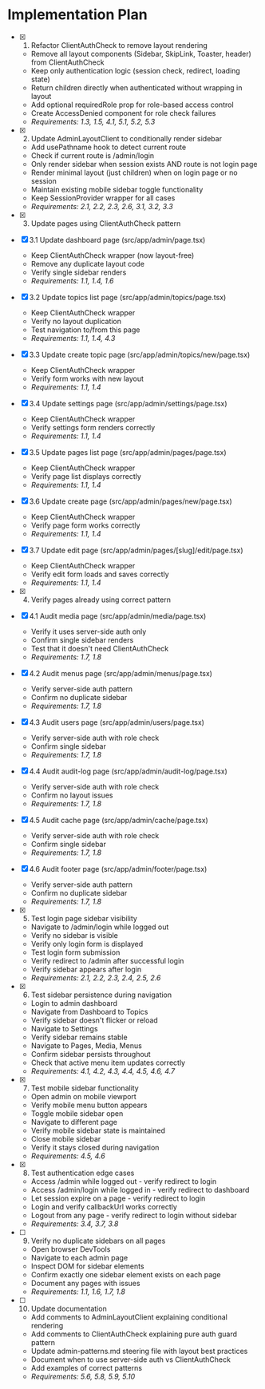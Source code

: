 # Implementation Plan

- [x] 1. Refactor ClientAuthCheck to remove layout rendering





  - Remove all layout components (Sidebar, SkipLink, Toaster, header) from ClientAuthCheck
  - Keep only authentication logic (session check, redirect, loading state)
  - Return children directly when authenticated without wrapping in layout
  - Add optional requiredRole prop for role-based access control
  - Create AccessDenied component for role check failures
  - _Requirements: 1.3, 1.5, 4.1, 5.1, 5.2, 5.3_

- [x] 2. Update AdminLayoutClient to conditionally render sidebar





  - Add usePathname hook to detect current route
  - Check if current route is /admin/login
  - Only render sidebar when session exists AND route is not login page
  - Render minimal layout (just children) when on login page or no session
  - Maintain existing mobile sidebar toggle functionality
  - Keep SessionProvider wrapper for all cases
  - _Requirements: 2.1, 2.2, 2.3, 2.6, 3.1, 3.2, 3.3_

- [x] 3. Update pages using ClientAuthCheck pattern








- [x] 3.1 Update dashboard page (src/app/admin/page.tsx)


  - Keep ClientAuthCheck wrapper (now layout-free)
  - Remove any duplicate layout code
  - Verify single sidebar renders
  - _Requirements: 1.1, 1.4, 1.6_

- [x] 3.2 Update topics list page (src/app/admin/topics/page.tsx)


  - Keep ClientAuthCheck wrapper
  - Verify no layout duplication
  - Test navigation to/from this page
  - _Requirements: 1.1, 1.4, 4.3_

- [x] 3.3 Update create topic page (src/app/admin/topics/new/page.tsx)


  - Keep ClientAuthCheck wrapper
  - Verify form works with new layout
  - _Requirements: 1.1, 1.4_

- [x] 3.4 Update settings page (src/app/admin/settings/page.tsx)


  - Keep ClientAuthCheck wrapper
  - Verify settings form renders correctly
  - _Requirements: 1.1, 1.4_

- [x] 3.5 Update pages list page (src/app/admin/pages/page.tsx)


  - Keep ClientAuthCheck wrapper
  - Verify page list displays correctly
  - _Requirements: 1.1, 1.4_

- [x] 3.6 Update create page (src/app/admin/pages/new/page.tsx)


  - Keep ClientAuthCheck wrapper
  - Verify page form works correctly
  - _Requirements: 1.1, 1.4_

- [x] 3.7 Update edit page (src/app/admin/pages/[slug]/edit/page.tsx)


  - Keep ClientAuthCheck wrapper
  - Verify edit form loads and saves correctly
  - _Requirements: 1.1, 1.4_

- [x] 4. Verify pages already using correct pattern





- [x] 4.1 Audit media page (src/app/admin/media/page.tsx)
  - Verify it uses server-side auth only
  - Confirm single sidebar renders
  - Test that it doesn't need ClientAuthCheck
  - _Requirements: 1.7, 1.8_

- [x] 4.2 Audit menus page (src/app/admin/menus/page.tsx)
  - Verify server-side auth pattern
  - Confirm no duplicate sidebar
  - _Requirements: 1.7, 1.8_


- [x] 4.3 Audit users page (src/app/admin/users/page.tsx)

  - Verify server-side auth with role check
  - Confirm single sidebar
  - _Requirements: 1.7, 1.8_

- [x] 4.4 Audit audit-log page (src/app/admin/audit-log/page.tsx)


  - Verify server-side auth with role check
  - Confirm no layout issues
  - _Requirements: 1.7, 1.8_

- [x] 4.5 Audit cache page (src/app/admin/cache/page.tsx)


  - Verify server-side auth with role check
  - Confirm single sidebar
  - _Requirements: 1.7, 1.8_

- [x] 4.6 Audit footer page (src/app/admin/footer/page.tsx)



  - Verify server-side auth pattern
  - Confirm no duplicate sidebar
  - _Requirements: 1.7, 1.8_

- [x] 5. Test login page sidebar visibility












  - Navigate to /admin/login while logged out
  - Verify no sidebar is visible
  - Verify only login form is displayed
  - Test login form submission
  - Verify redirect to /admin after successful login
  - Verify sidebar appears after login
  - _Requirements: 2.1, 2.2, 2.3, 2.4, 2.5, 2.6_

- [x] 6. Test sidebar persistence during navigation





  - Login to admin dashboard
  - Navigate from Dashboard to Topics
  - Verify sidebar doesn't flicker or reload
  - Navigate to Settings
  - Verify sidebar remains stable
  - Navigate to Pages, Media, Menus
  - Confirm sidebar persists throughout
  - Check that active menu item updates correctly
  - _Requirements: 4.1, 4.2, 4.3, 4.4, 4.5, 4.6, 4.7_

- [x] 7. Test mobile sidebar functionality





  - Open admin on mobile viewport
  - Verify mobile menu button appears
  - Toggle mobile sidebar open
  - Navigate to different page
  - Verify mobile sidebar state is maintained
  - Close mobile sidebar
  - Verify it stays closed during navigation
  - _Requirements: 4.5, 4.6_

- [x] 8. Test authentication edge cases





  - Access /admin while logged out - verify redirect to login
  - Access /admin/login while logged in - verify redirect to dashboard
  - Let session expire on a page - verify redirect to login
  - Login and verify callbackUrl works correctly
  - Logout from any page - verify redirect to login without sidebar
  - _Requirements: 3.4, 3.7, 3.8_

- [ ] 9. Verify no duplicate sidebars on all pages
  - Open browser DevTools
  - Navigate to each admin page
  - Inspect DOM for sidebar elements
  - Confirm exactly one sidebar element exists on each page
  - Document any pages with issues
  - _Requirements: 1.1, 1.6, 1.7, 1.8_

- [ ] 10. Update documentation
  - Add comments to AdminLayoutClient explaining conditional rendering
  - Add comments to ClientAuthCheck explaining pure auth guard pattern
  - Update admin-patterns.md steering file with layout best practices
  - Document when to use server-side auth vs ClientAuthCheck
  - Add examples of correct patterns
  - _Requirements: 5.6, 5.8, 5.9, 5.10_
